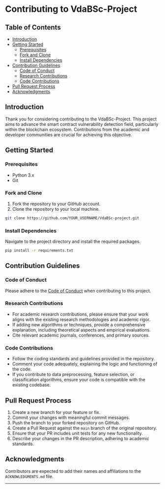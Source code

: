 # Contributing to VdaBSc-Project

## Table of Contents

- [Introduction](#introduction)
- [Getting Started](#getting-started)
  - [Prerequisites](#prerequisites)
  - [Fork and Clone](#fork-and-clone)
  - [Install Dependencies](#install-dependencies)
- [Contribution Guidelines](#contribution-guidelines)
  - [Code of Conduct](#code-of-conduct)
  - [Research Contributions](#research-contributions)
  - [Code Contributions](#code-contributions)
- [Pull Request Process](#pull-request-process)
- [Acknowledgments](#acknowledgments)

## Introduction

Thank you for considering contributing to the VdaBSc-Project. This project aims to advance the smart contract vulnerability detection field, particularly within the blockchain ecosystem. Contributions from the academic and developer communities are crucial for achieving this objective.

## Getting Started

### Prerequisites

- Python 3.x
- Git

### Fork and Clone

1. Fork the repository to your GitHub account.
2. Clone the repository to your local machine.

```bash
git clone https://github.com/YOUR_USERNAME/VdaBSc-project.git
```

### Install Dependencies

Navigate to the project directory and install the required packages.

```bash
pip install -r requirements.txt
```

## Contribution Guidelines

### Code of Conduct

Please adhere to the [Code of Conduct](CODE_OF_CONDUCT.md) when contributing to this project.

### Research Contributions

- For academic research contributions, please ensure that your work aligns with the existing research methodologies and academic rigor.
- If adding new algorithms or techniques, provide a comprehensive explanation, including theoretical aspects and empirical evaluations.
- Cite relevant academic journals, conferences, and primary sources.

### Code Contributions

- Follow the coding standards and guidelines provided in the repository.
- Comment your code adequately, explaining the logic and functioning of the code.
- If you contribute to data preprocessing, feature selection, or classification algorithms, ensure your code is compatible with the existing codebase.

## Pull Request Process

1. Create a new branch for your feature or fix.
2. Commit your changes with meaningful commit messages.
3. Push the branch to your forked repository on GitHub.
4. Create a Pull Request against the `main` branch of the original repository.
5. Ensure that your PR includes unit tests for any new functionality.
6. Describe your changes in the PR description, adhering to academic standards.

## Acknowledgments

Contributors are expected to add their names and affiliations to the `ACKNOWLEDGMENTS.md` file.

---
